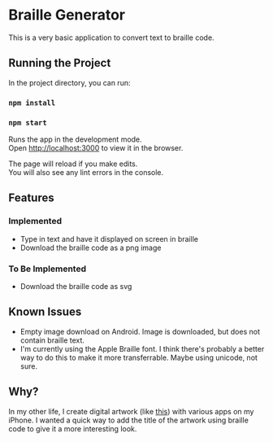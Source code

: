 # Braille Generator

This is a very basic application to convert text to braille code.

## Running the Project

In the project directory, you can run:

### `npm install`

### `npm start`

Runs the app in the development mode.<br>
Open [http://localhost:3000](http://localhost:3000) to view it in the browser.

The page will reload if you make edits.<br>
You will also see any lint errors in the console.

## Features

### Implemented

- Type in text and have it displayed on screen in braille
- Download the braille code as a png image

### To Be Implemented

- Download the braille code as svg

## Known Issues

- Empty image download on Android. Image is downloaded, but does not contain braille text.
- I'm currently using the Apple Braille font. I think there's probably a better way to do this to make it more transferrable. Maybe using unicode, not sure.

## Why?

In my other life, I create digital artwork (like [this](https://www.instagram.com/p/Brne-SzBkHq/)) with various apps on my iPhone. I wanted a quick way to add the title of the artwork using braille code to give it a more interesting look.
